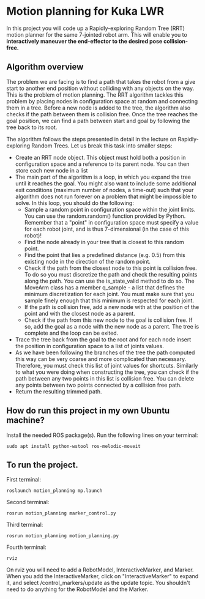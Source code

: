 # Motion planning for Kuka LWR

In this project you will code up a Rapidly-exploring Random Tree (RRT) motion planner for the same 7-jointed robot arm. This will enable you to **interactively maneuver the end-effector to the desired pose collision-free.**

## Algorithm overview

The problem we are facing is to find a path that takes the robot from a give start to another end position without colliding with any objects on the way. This is the problem of motion planning. The RRT algorithm tackles this problem by placing nodes in configuration space at random and connecting them in a tree. Before a new node is added to the tree, the algorithm also checks if the path between them is collision free. Once the tree reaches the goal position, we can find a path between start and goal by following the tree back to its root. 

The algorithm follows the steps presented in detail in the lecture on Rapidly-exploring Random Trees.  Let us break this task into smaller steps:

* Create an RRT node object. This object must hold both a position in configuration space and a reference to its parent node. You can then store each new node in a list
* The main part of the algorithm is a loop, in which you expand the tree until it reaches the goal. You might also want to include some additional exit conditions (maximum number of nodes, a time-out) such that your algorithm does not run forever on a problem that might be impossible to solve. In this loop, you should do the following:
    * Sample a random point in configuration space within the joint limits. You can use the random.random() function provided by Python. Remember that a "point" in configuration space must specify a value for each robot joint, and is thus 7-dimensional (in the case of this robot)!
    * Find the node already in your tree that is closest to this random point.
    * Find the point that lies a predefined distance (e.g. 0.5) from this existing node in the direction of the random point.
    * Check if the path from the closest node to this point is collision free. To do so you must discretize the path and check the resulting points along the path. You can use the is_state_valid method to do so. The MoveArm class has a member q_sample - a list that defines the minimum discretization for each joint. You must make sure that you sample finely enough that this minimum is respected for each joint.
    * If the path is collision free, add a new node with at the position of the point and with the closest node as a parent.
    * Check if the path from this new node to the goal is collision free. If so, add the goal as a node with the new node as a parent. The tree is complete and the loop can be exited.
* Trace the tree back from the goal to the root and for each node insert the position in configuration space to a list of joints values.
* As we have been following the branches of the tree the path computed this way can be very coarse and more complicated than necessary. Therefore, you must check this list of joint values for shortcuts. Similarly to what you were doing when constructing the tree, you can check if the path between any two points in this list is collision free. You can delete any points between two points connected by a collision free path.
* Return the resulting trimmed path.

## How do run this project in my own Ubuntu machine?
Install the needed ROS package(s). Run the following lines on your terminal:
```
sudo apt install python-wstool ros-melodic-moveit
```
## To run the project.

First terminal:
```
roslaunch motion_planning mp.launch
```

Second terminal:
```
rosrun motion_planning marker_control.py
```

Third terminal:
```
rosrun motion_planning motion_planning.py
```

Fourth terminal:
```
rviz
```

On rviz you will need to add a RobotModel, InteractiveMarker, and Marker. When you add the InteractiveMarker, click on "InteractiveMarker" to expand it, and select /control_markers/update as the update topic. You shouldn't need to do anything for the RobotModel and the Marker.

